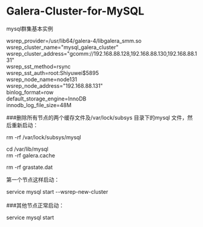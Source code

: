 # Galera-Cluster-for-MySQL
mysql群集基本实例


wsrep_provider=/usr/lib64/galera-4/libgalera_smm.so<br>
wsrep_cluster_name="mysql_galera_cluster"<br>
wsrep_cluster_address="gcomm://192.168.88.128,192.168.88.130,192.168.88.131"<br>
wsrep_sst_method=rsync<br>
wsrep_sst_auth=root:Shiyuwei$5895<br>
wsrep_node_name=node131<br>
wsrep_node_address="192.168.88.131"<br>
binlog_format=row<br>
default_storage_engine=InnoDB<br>
innodb_log_file_size=48M<br>


###删除所有节点的两个缓存文件及/var/lock/subsys 目录下的mysql 文件，然后重新启动：<br>

rm -rf /var/lock/subsys/mysql<br>

cd /var/lib/mysql<br>
rm -rf galera.cache<br>

rm -rf grastate.dat<br>

第一个节点这样启动：<br>

service mysql start --wsrep-new-cluster<br><br>
###其他节点正常启动：<br>

service mysql start<br>

